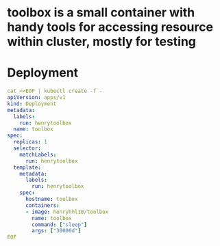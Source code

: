 # toolbox is a small container with handy tools for accessing resource within cluster, mostly for testing

# Deployment
```yaml
cat <<EOF | kubectl create -f -
apiVersion: apps/v1
kind: Deployment
metadata:
  labels:
    run: henrytoolbox
  name: toolbox
spec:
  replicas: 1
  selector:
    matchLabels:
      run: henrytoolbox
  template:
    metadata:
      labels:
        run: henrytoolbox
    spec:
      hostname: toolbox
      containers:
      - image: henryhhl18/toolbox
        name: toolbox
        command: ["sleep"]
        args: ["30000d"]
EOF
```
